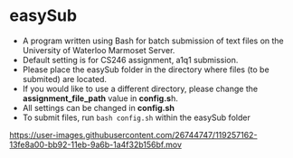 # easySub
* A program written using Bash for batch submission of text files on the University of Waterloo Marmoset Server.
* Default setting is for CS246 assignment, a1q1 submission.
* Please place the easySub folder in the directory where files (to be submited) are located.
* If you would like to use a different directory, please change the **assignment_file_path** value in **config.s**h.
* All settings can be changed in **config.sh**
* To submit files, run ```bash config.sh``` within the easySub folder


https://user-images.githubusercontent.com/26744747/119257162-13fe8a00-bb92-11eb-9a6b-1a4f32b156bf.mov

